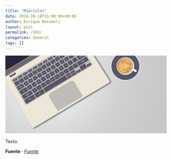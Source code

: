 ```yaml
---
title: "Miércoles"
date: 2024-10-18T15:00:00+00:00
author: Enrique Benimeli
layout: post
permalink: /XXX/
categories: General
tags: []
---
```


[![image](assets/images/posts/post03.jpg)]()

Texto.

**Fuente** · [*Fuente*]()
